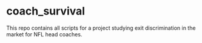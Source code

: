# coach_survival

This repo contains all scripts for a project studying exit discrimination in the market for NFL head coaches.
